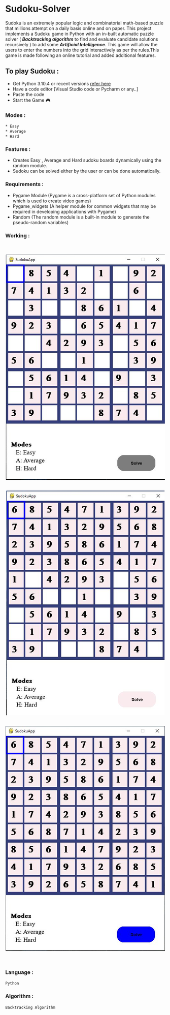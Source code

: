 # Sudoku-Solver
 
Sudoku is an extremely popular logic and combinatorial math-based puzzle that millions attempt on a daily basis online and on paper. This project implements a Sudoku game in Python with an in-built automatic puzzle solver ( ***Backtracking algorithm*** to find and evaluate candidate solutions recursively ) to add some ***Artificial Intelligence***. This game will allow the users to enter the numbers into the grid interactively as per the rules.This game is made following an online tutorial and added additional features.

To play Sudoku : 
-------------------------------------------------------------------------------------------
* Get Python 3.10.4 or recent versions [refer here](https://www.python.org/downloads/)
* Have a code editor [Visual Studio code or Pycharm or any..]
* Paste the code
* Start the Game 🎮

### Modes : 
    * Easy 
    * Average
    * Hard
  
### Features :
* Creates Easy , Average and Hard sudoku boards dynamically using the random module.
* Sudoku can be solved either by the user or can be done automatically.

### Requirements : 
* Pygame Module (Pygame is a cross-platform set of Python modules which is used to create video games)
* Pygame_widgets (A helper module for common widgets that may be required in developing applications with Pygame) 
* Random (The random module is a built-in module to generate the pseudo-random variables)

### Working :
<br>
<br>
<div align="center"><img src="Capture.JPG" align="center" /></div>
<br /><br>
<div align="center"><img src="Capture1.JPG" align="center" /></div>
<br /><br>
<div align="center"><img src="Capture3.JPG" align="center" /></div>
<br /><br>

### Language : 
    Python 

### Algorithm :
    Backtracking Algorithm
